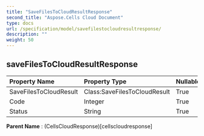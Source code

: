 ```yaml
---
title: "SaveFilesToCloudResultResponse"
second_title: "Aspose.Cells Cloud Document"
type: docs
url: /specification/model/savefilestocloudresultresponse/
description: ""
weight: 50
---
```


## **saveFilesToCloudResultResponse**

 

| Property Name | Property Type | Nullable |  ReadOnly | DefaultValue | Description | 
| :- | :- | :- |:- |  :- | :- |
| SaveFilesToCloudResult | Class:SaveFilesToCloudResult | True |  False |  |  |  
| Code | Integer | True |  False |  |  |  
| Status | String | True |  False |  |  |  

**Parent Name** : (CellsCloudResponse)[cellscloudresponse]

